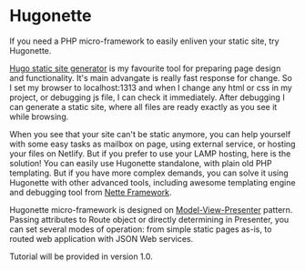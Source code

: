 # Hugonette
If you need a PHP micro-framework to easily enliven your static site, try Hugonette. 

[Hugo static site generator](https://gohugo.io) is my favourite tool for preparing page design and functionality. It's main advangate is really fast response for change. So I set my browser to localhost:1313 and when I change any html or css in my project, or debugging js file, I can check it immediately. After debugging I can generate a static site, where all files are ready exactly as you see it while browsing.

When you see that your site can't be static anymore, you can help yourself with some easy tasks as mailbox on page, using external service, or hosting your files on Netlify. But if you prefer to use your LAMP hosting, here is the solution! You can easily use Hugonette standalone, with plain old PHP templating. But if you have more complex demands, you can solve it using Hugonette with other advanced tools, including awesome templating engine and debugging tool from [Nette Framework](https://nette.org/en/).

Hugonette micro-framework is designed on [Model-View-Presenter](https://en.wikipedia.org/wiki/Model%E2%80%93view%E2%80%93presenter) pattern. Passing attributes to Route object or directly determining in Presenter, you can set several modes of operation: from simple static pages as-is, to routed web application with JSON Web services. 

Tutorial will be provided in version 1.0.
